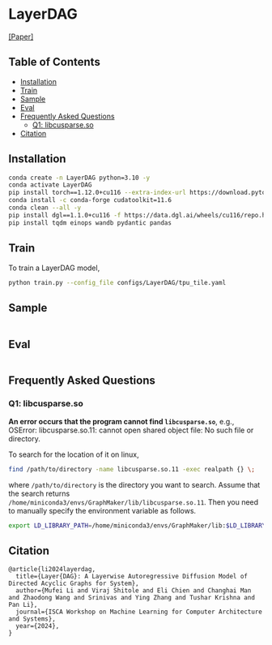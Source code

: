 # LayerDAG

[[Paper]](https://openreview.net/pdf?id=IsarrieeQA)

## Table of Contents

- [Installation](#installation)
- [Train](#train)
- [Sample](#sample)
- [Eval](#eval)
- [Frequently Asked Questions](#frequently-asked-questions)
  * [Q1: libcusparse.so](#q1-libcusparseso)
- [Citation](#citation)

## Installation

```bash
conda create -n LayerDAG python=3.10 -y
conda activate LayerDAG
pip install torch==1.12.0+cu116 --extra-index-url https://download.pytorch.org/whl/cu116
conda install -c conda-forge cudatoolkit=11.6
conda clean --all -y
pip install dgl==1.1.0+cu116 -f https://data.dgl.ai/wheels/cu116/repo.html
pip install tqdm einops wandb pydantic pandas
```

## Train

To train a LayerDAG model,

```bash
python train.py --config_file configs/LayerDAG/tpu_tile.yaml
```

## Sample

```bash
```

## Eval

```bash
```

## Frequently Asked Questions

### Q1: libcusparse.so

**An error occurs that the program cannot find `libcusparse.so`**, e.g., OSError: libcusparse.so.11: cannot open shared object file: No such file or directory.

To search for the location of it on linux,

```bash
find /path/to/directory -name libcusparse.so.11 -exec realpath {} \;
```

where `/path/to/directory` is the directory you want to search. Assume that the search returns `/home/miniconda3/envs/GraphMaker/lib/libcusparse.so.11`. Then you need to manually specify the environment variable as follows.

```bash
export LD_LIBRARY_PATH=/home/miniconda3/envs/GraphMaker/lib:$LD_LIBRARY_PATH
```

## Citation

```
@article{li2024layerdag,
  title={Layer{DAG}: A Layerwise Autoregressive Diffusion Model of Directed Acyclic Graphs for System},
  author={Mufei Li and Viraj Shitole and Eli Chien and Changhai Man and Zhaodong Wang and Srinivas and Ying Zhang and Tushar Krishna and Pan Li},
  journal={ISCA Workshop on Machine Learning for Computer Architecture and Systems},
  year={2024},
}
```
